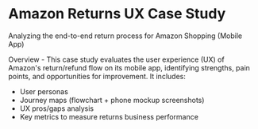 # Amazon Returns UX Case Study  
Analyzing the end-to-end return process for Amazon Shopping (Mobile App)

Overview -
This case study evaluates the user experience (UX) of Amazon's return/refund flow on its mobile app, identifying strengths, pain points, and opportunities for improvement. It includes:  
- User personas  
- Journey maps (flowchart + phone mockup screenshots)  
- UX pros/gaps analysis  
- Key metrics to measure returns business performance
